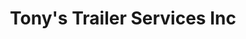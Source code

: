 ---
title: "Tony's Trailer Services Inc"
url: /indianapolis/tonys-trailer-services-inc/
shop: Autowerkstatt
---